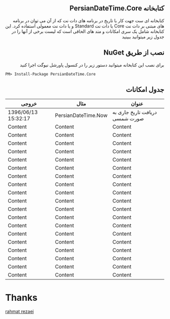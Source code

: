 

## <div dir="rtl">کتابخانه PersianDateTime.Core</div>

<div dir="rtl">
  کتابخانه ای ست جهت کار با تاریخ در برنامه های دات نت که از آن می توان در برنامه های مبتنی بر دات نت Core یا دات نت Standard و یا دات نت معمولی استفاده کرد.
  این کتابخانه شامل یک سری امکانات و متد های الحاقی است که لیست  برخی از آنها را در جدول زیر میتوانید ببینید
</div>

## <div dir="rtl">نصب از طریق NuGet </div>

<div dir="rtl">
برای نصب این کتابخانه میتوانید دستور زیر را در کنسول پاورشل نیوگت اجرا کنید
</div>

<pre><code>PM&gt; Install-Package PersianDateTime.Core</code></pre>

## <div dir="rtl">جدول امکانات </div>
خروجی   | مثال  | عنوان
------------- | -------------- | -------------
1396/06/13 15:32:17 | PersianDateTime.Now | دریافت تاریخ جاری به صورت شمسی
Content   | Content    | Content 
Content   | Content    | Content 
Content   | Content    | Content 
Content   | Content    | Content 
Content   | Content    | Content 
Content   | Content    | Content 
Content   | Content    | Content 
Content   | Content    | Content 
Content   | Content    | Content 
Content   | Content    | Content 
Content   | Content    | Content 
Content   | Content    | Content 
Content   | Content    | Content 
Content   | Content    | Content 
Content   | Content    | Content 
Content   | Content    | Content 
Content   | Content    | Content 
Content   | Content    | Content 
Content   | Content    | Content 



# Thanks
[rahmat rezaei](http://www.codeplex.com/site/users/view/rahmatrezaei)


